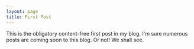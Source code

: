 ```yaml
---
layout: page
title: First Post
---
```


This is the obligatory content-free first post in my blog. I'm sure
numerous posts are coming soon to this blog. Or not! We shall see.
